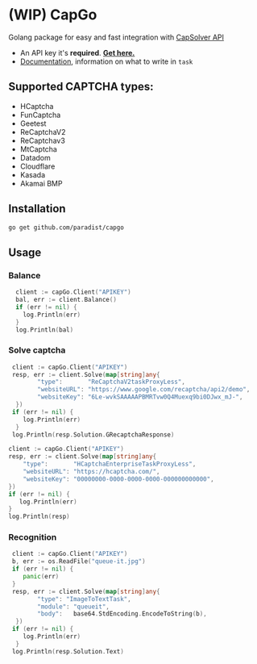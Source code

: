 # (WIP) CapGo
Golang package for easy and fast integration with [CapSolver API](https://dashboard.capsolver.com/passport/register?inviteCode=GuA_6LuFEqnn)
- An API key it's **required**. [**Get here.**](https://dashboard.capsolver.com/passport/register?inviteCode=GuA_6LuFEqnn)
- [Documentation](https://docs.capsolver.com/guide/getting-started.html), information on what to write in `task`

## Supported CAPTCHA types:
- HCaptcha
- FunCaptcha
- Geetest
- ReCaptchaV2
- ReCaptchav3
- MtCaptcha
- Datadom
- Cloudflare
- Kasada
- Akamai BMP


## Installation

```sh
go get github.com/paradist/capgo
```

## Usage
### Balance
```go
  client := capGo.Client("APIKEY")
  bal, err := client.Balance()
  if (err != nil) {
    log.Println(err)
  }
  log.Println(bal)
```

### Solve captcha
```go
 client := capGo.Client("APIKEY")
 resp, err := client.Solve(map[string]any{
 		"type":       "ReCaptchaV2taskProxyLess",
		"websiteURL": "https://www.google.com/recaptcha/api2/demo",
		"websiteKey": "6Le-wvkSAAAAAPBMRTvw0Q4Muexq9bi0DJwx_mJ-",
  })
 if (err != nil) {
    log.Println(err)
  }
 log.Println(resp.Solution.GRecaptchaResponse)
```
```go
client := capGo.Client("APIKEY")
resp, err := client.Solve(map[string]any{
	"type":       "HCaptchaEnterpriseTaskProxyLess",
	"websiteURL": "https://hcaptcha.com/",
	"websiteKey": "00000000-0000-0000-0000-000000000000",
})
if (err != nil) {
   log.Println(err)
}
log.Println(resp)
```

### Recognition
```go
 client := capGo.Client("APIKEY")
 b, err := os.ReadFile("queue-it.jpg")
 if (err != nil) {
    panic(err)
 }
 resp, err := client.Solve(map[string]any{
		"type": "ImageToTextTask",
		"module": "queueit",
		"body":   base64.StdEncoding.EncodeToString(b),
  })
 if (err != nil) {
    log.Println(err)
  }
 log.Println(resp.Solution.Text)
```

